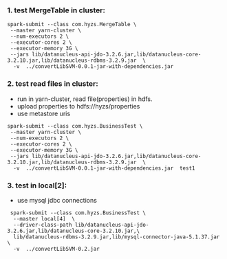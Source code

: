 ### 1. test MergeTable in cluster: 
```
spark-submit --class com.hyzs.MergeTable \
 --master yarn-cluster \
 --num-executors 2 \
 --executor-cores 2 \
 --executor-memory 3G \
 --jars lib/datanucleus-api-jdo-3.2.6.jar,lib/datanucleus-core-3.2.10.jar,lib/datanucleus-rdbms-3.2.9.jar  \
  -v  ../convertLibSVM-0.0.1-jar-with-dependencies.jar
```
  
### 2. test read files in cluster:
* run in yarn-cluster, read file(properties) in hdfs.
* upload properties to hdfs://hyzs/properties
* use metastore uris
```
spark-submit --class com.hyzs.BusinessTest \
 --master yarn-cluster \
 --num-executors 2 \
 --executor-cores 2 \
 --executor-memory 3G \
 --jars lib/datanucleus-api-jdo-3.2.6.jar,lib/datanucleus-core-3.2.10.jar,lib/datanucleus-rdbms-3.2.9.jar  \
  -v  ../convertLibSVM-0.0.1-jar-with-dependencies.jar  test1

```

### 3. test in local[2]:
* use mysql jdbc connections
```$xslt
 spark-submit --class com.hyzs.BusinessTest \
  --master local[4]  \
  --driver-class-path lib/datanucleus-api-jdo-3.2.6.jar,lib/datanucleus-core-3.2.10.jar,\
  lib/datanucleus-rdbms-3.2.9.jar,lib/mysql-connector-java-5.1.37.jar  \
  -v  ../convertLibSVM-0.2.jar

```